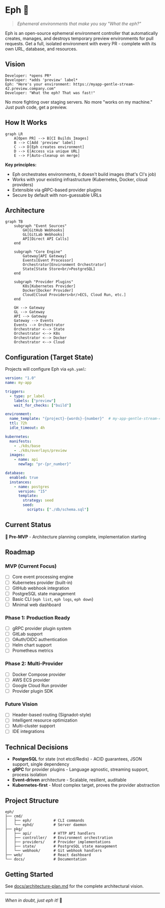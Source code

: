 # Eph 🌊

> *Ephemeral environments that make you say "What the eph?"*

Eph is an open-source ephemeral environment controller that automatically creates, manages, and destroys temporary preview environments for pull requests. Get a full, isolated environment with every PR - complete with its own URL, database, and resources.

## Vision

```
Developer: *opens PR*
Developer: *adds 'preview' label*
Eph: "Here's your environment: https://myapp-gentle-stream-42.preview.company.com"
Developer: "What the eph? That was fast!"
```

No more fighting over staging servers. No more "works on my machine." Just push code, get a preview.

## How It Works

```mermaid
graph LR
    A[Open PR] --> B[CI Builds Images]
    B --> C[Add 'preview' label]
    C --> D[Eph creates environment]
    D --> E[Access via unique URL]
    E --> F[Auto-cleanup on merge]
```

**Key principles:**
- Eph orchestrates environments, it doesn't build images (that's CI's job)
- Works with your existing infrastructure (Kubernetes, Docker, cloud providers)
- Extensible via gRPC-based provider plugins
- Secure by default with non-guessable URLs

## Architecture

```mermaid
graph TB
    subgraph "Event Sources"
        GH[GitHub Webhooks]
        GL[GitLab Webhooks]
        API[Direct API Calls]
    end
    
    subgraph "Core Engine"
        Gateway[API Gateway]
        Events[Event Processor]
        Orchestrator[Environment Orchestrator]
        State[State Store<br/>PostgreSQL]
    end
    
    subgraph "Provider Plugins"
        K8s[Kubernetes Provider]
        Docker[Docker Provider]
        Cloud[Cloud Providers<br/>ECS, Cloud Run, etc.]
    end
    
    GH --> Gateway
    GL --> Gateway
    API --> Gateway
    Gateway --> Events
    Events --> Orchestrator
    Orchestrator <--> State
    Orchestrator <--> K8s
    Orchestrator <--> Docker
    Orchestrator <--> Cloud
```

## Configuration (Target State)

Projects will configure Eph via `eph.yaml`:

```yaml
version: "1.0"
name: my-app

triggers:
  - type: pr_label
    labels: ["preview"]
    wait_for_checks: ["build"]

environment:
  name_template: "{project}-{words}-{number}"  # my-app-gentle-stream-42
  ttl: 72h
  idle_timeout: 4h

kubernetes:
  manifests:
    - ./k8s/base
    - ./k8s/overlays/preview
  images:
    - name: api
      newTag: "pr-{pr_number}"

database:
  enabled: true
  instances:
    - name: postgres
      version: "15"
      template:
        strategy: seed
        seed:
          scripts: ["./db/schema.sql"]
```

## Current Status

**🚧 Pre-MVP** - Architecture planning complete, implementation starting

## Roadmap

### MVP (Current Focus)
- [ ] Core event processing engine
- [ ] Kubernetes provider (built-in)
- [ ] GitHub webhook integration
- [ ] PostgreSQL state management
- [ ] Basic CLI (`eph list`, `eph logs`, `eph down`)
- [ ] Minimal web dashboard

### Phase 1: Production Ready
- [ ] gRPC provider plugin system
- [ ] GitLab support
- [ ] OAuth/OIDC authentication
- [ ] Helm chart support
- [ ] Prometheus metrics

### Phase 2: Multi-Provider
- [ ] Docker Compose provider
- [ ] AWS ECS provider
- [ ] Google Cloud Run provider
- [ ] Provider plugin SDK

### Future Vision
- [ ] Header-based routing (Signadot-style)
- [ ] Intelligent resource optimization
- [ ] Multi-cluster support
- [ ] IDE integrations

## Technical Decisions

- **PostgreSQL** for state (not etcd/Redis) - ACID guarantees, JSON support, single dependency
- **gRPC** for provider plugins - Language agnostic, streaming support, process isolation
- **Event-driven** architecture - Scalable, resilient, auditable
- **Kubernetes-first** - Most complex target, proves the provider abstraction

## Project Structure

```
eph/
├── cmd/
│   ├── eph/          # CLI commands
│   └── ephd/         # Server daemon
├── pkg/
│   ├── api/          # HTTP API handlers
│   ├── controller/   # Environment orchestration
│   ├── providers/    # Provider implementations
│   ├── state/        # PostgreSQL state management
│   └── webhook/      # Git webhook handlers
├── web/              # React dashboard
└── docs/             # Documentation
```

## Getting Started

See [docs/architecture-plan.md](docs/architecture-plan.md) for the complete architectural vision.

---

*When in doubt, just eph it!* 🚀
